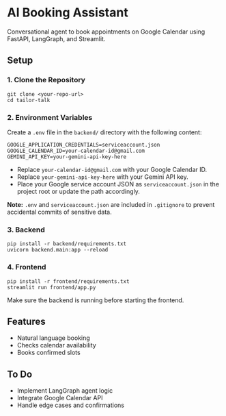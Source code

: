 # AI Booking Assistant

Conversational agent to book appointments on Google Calendar using FastAPI, LangGraph, and Streamlit.

## Setup

### 1. Clone the Repository
```
git clone <your-repo-url>
cd tailor-talk
```

### 2. Environment Variables
Create a `.env` file in the `backend/` directory with the following content:

```
GOOGLE_APPLICATION_CREDENTIALS=serviceaccount.json
GOOGLE_CALENDAR_ID=your-calendar-id@gmail.com
GEMINI_API_KEY=your-gemini-api-key-here
```
- Replace `your-calendar-id@gmail.com` with your Google Calendar ID.
- Replace `your-gemini-api-key-here` with your Gemini API key.
- Place your Google service account JSON as `serviceaccount.json` in the project root or update the path accordingly.

**Note:** `.env` and `serviceaccount.json` are included in `.gitignore` to prevent accidental commits of sensitive data.

### 3. Backend
```
pip install -r backend/requirements.txt
uvicorn backend.main:app --reload
```

### 4. Frontend
```
pip install -r frontend/requirements.txt
streamlit run frontend/app.py
```

Make sure the backend is running before starting the frontend.

## Features
- Natural language booking
- Checks calendar availability
- Books confirmed slots

## To Do
- Implement LangGraph agent logic
- Integrate Google Calendar API
- Handle edge cases and confirmations
